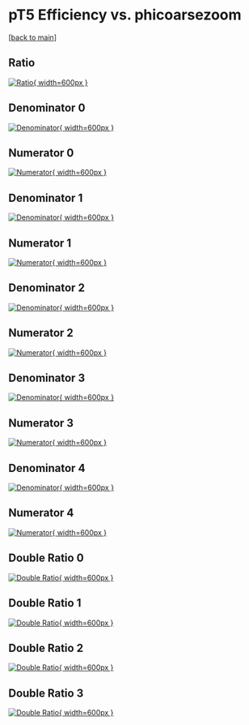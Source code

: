 # pT5 Efficiency vs. phicoarsezoom

[[back to main](./)]



## Ratio

[![Ratio](../mtv/var/pT5_loweta_13_-1_eff_phicoarsezoom.png){ width=600px }](../mtv/var/pT5_loweta_13_-1_eff_phicoarsezoom.pdf)

## Denominator 0

[![Denominator](../mtv/den/pT5_loweta_13_-1_eff_phicoarsezoom_den0.png){ width=600px }](../mtv/den/pT5_loweta_13_-1_eff_phicoarsezoom_den0.pdf)

## Numerator 0

[![Numerator](../mtv/num/pT5_loweta_13_-1_eff_phicoarsezoom_num0.png){ width=600px }](../mtv/num/pT5_loweta_13_-1_eff_phicoarsezoom_num0.pdf)

## Denominator 1

[![Denominator](../mtv/den/pT5_loweta_13_-1_eff_phicoarsezoom_den1.png){ width=600px }](../mtv/den/pT5_loweta_13_-1_eff_phicoarsezoom_den1.pdf)

## Numerator 1

[![Numerator](../mtv/num/pT5_loweta_13_-1_eff_phicoarsezoom_num1.png){ width=600px }](../mtv/num/pT5_loweta_13_-1_eff_phicoarsezoom_num1.pdf)

## Denominator 2

[![Denominator](../mtv/den/pT5_loweta_13_-1_eff_phicoarsezoom_den2.png){ width=600px }](../mtv/den/pT5_loweta_13_-1_eff_phicoarsezoom_den2.pdf)

## Numerator 2

[![Numerator](../mtv/num/pT5_loweta_13_-1_eff_phicoarsezoom_num2.png){ width=600px }](../mtv/num/pT5_loweta_13_-1_eff_phicoarsezoom_num2.pdf)

## Denominator 3

[![Denominator](../mtv/den/pT5_loweta_13_-1_eff_phicoarsezoom_den3.png){ width=600px }](../mtv/den/pT5_loweta_13_-1_eff_phicoarsezoom_den3.pdf)

## Numerator 3

[![Numerator](../mtv/num/pT5_loweta_13_-1_eff_phicoarsezoom_num3.png){ width=600px }](../mtv/num/pT5_loweta_13_-1_eff_phicoarsezoom_num3.pdf)

## Denominator 4

[![Denominator](../mtv/den/pT5_loweta_13_-1_eff_phicoarsezoom_den4.png){ width=600px }](../mtv/den/pT5_loweta_13_-1_eff_phicoarsezoom_den4.pdf)

## Numerator 4

[![Numerator](../mtv/num/pT5_loweta_13_-1_eff_phicoarsezoom_num4.png){ width=600px }](../mtv/num/pT5_loweta_13_-1_eff_phicoarsezoom_num4.pdf)

## Double Ratio 0

[![Double Ratio](../mtv/ratio/pT5_loweta_13_-1_eff_phicoarsezoom_ratio0.png){ width=600px }](../mtv/ratio/pT5_loweta_13_-1_eff_phicoarsezoom_ratio0.pdf)

## Double Ratio 1

[![Double Ratio](../mtv/ratio/pT5_loweta_13_-1_eff_phicoarsezoom_ratio1.png){ width=600px }](../mtv/ratio/pT5_loweta_13_-1_eff_phicoarsezoom_ratio1.pdf)

## Double Ratio 2

[![Double Ratio](../mtv/ratio/pT5_loweta_13_-1_eff_phicoarsezoom_ratio2.png){ width=600px }](../mtv/ratio/pT5_loweta_13_-1_eff_phicoarsezoom_ratio2.pdf)

## Double Ratio 3

[![Double Ratio](../mtv/ratio/pT5_loweta_13_-1_eff_phicoarsezoom_ratio3.png){ width=600px }](../mtv/ratio/pT5_loweta_13_-1_eff_phicoarsezoom_ratio3.pdf)

